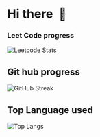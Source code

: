 # Hi there  :wave:

### Leet Code progress
![Leetcode Stats](https://leetcard.jacoblin.cool/leangpaulkho?ext=heatmap&theme=unicorn)

## Git hub progress
![GitHub Streak](http://github-readme-streak-stats.herokuapp.com?user=PaulCompSci&theme=&background=ffffff)


## Top Language used
![Top Langs](https://github-readme-stats.vercel.app/api/top-langs/?username=PaulCompSci&layout=compact&theme=vision-friendly-dark)
